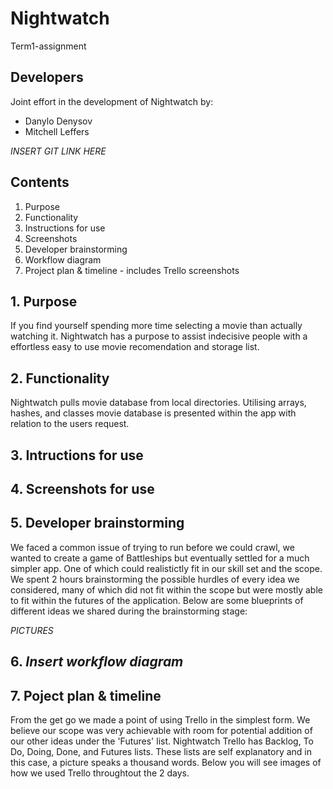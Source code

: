 # Nightwatch
Term1-assignment

## Developers
Joint effort in the development of Nightwatch by:
- Danylo Denysov
- Mitchell Leffers

*INSERT GIT LINK HERE*

## Contents
1. Purpose
2. Functionality
3. Instructions for use
4. Screenshots
5. Developer brainstorming
6. Workflow diagram
7. Project plan & timeline - includes Trello screenshots



## 1. Purpose
If you find yourself spending more time selecting a movie than actually watching it. Nightwatch has a purpose to assist indecisive people with a effortless easy to use movie recomendation and storage list.

## 2. Functionality
Nightwatch pulls movie database from local directories. Utilising arrays, hashes, and classes movie database is presented within the app with relation to the users request.

## 3. Intructions for use


## 4. Screenshots for use

## 5. Developer brainstorming
We faced a common issue of trying to run before we could crawl, we wanted to create a game of Battleships but eventually settled for a much simpler app. One of which could realistictly fit in our skill set and the scope. We spent 2 hours brainstorming the possible hurdles of every idea we considered, many of which did not fit within the scope but were mostly able to fit within the futures of the application. 
Below are some blueprints of different ideas we shared during the brainstorming stage:

*PICTURES*

## 6. *Insert workflow diagram*

## 7. Poject plan & timeline
From the get go we made a point of using Trello in the simplest form. We believe our scope was very achievable with room for potential addition of our other ideas under the 'Futures' list.
Nightwatch Trello has Backlog, To Do, Doing, Done, and Futures lists. These lists are self explanatory and in this case, a picture speaks a thousand words.
Below you will see images of how we used Trello throughtout the 2 days.
